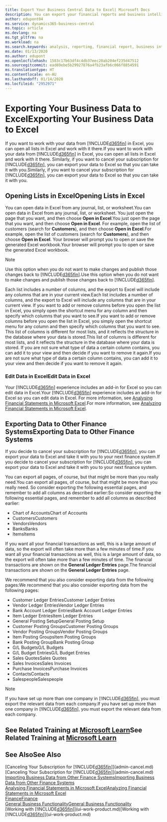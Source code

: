 ```yaml
---
title: Export Your Business Central Data to Excel| Microsoft Docs
description: You can export your financial reports and business intelligence data from Business Central  to Excel, or open your data in Excel.
author: edupont04
ms.service: dynamics365-business-central
ms.topic: article
ms.devlang: na
ms.tgt_pltfrm: na
ms.workload: na
ms.search.keywords: analysis, reporting, financial report, business intelligence, BI, Excel
ms.date: 01/13/2020
ms.author: edupont
ms.openlocfilehash: 1583c17b63df4c4db37eec20ab204ef235d47512
ms.sourcegitcommit: ead69ebe5b29927876a4fb23afb6c066f8854591
ms.translationtype: HT
ms.contentlocale: en-AU
ms.lasthandoff: 01/14/2020
ms.locfileid: "2952971"
---
```

# <a name="exporting-your-business-data-to-excel"></a><span data-ttu-id="89608-103">Exporting Your Business Data to Excel</span><span class="sxs-lookup"><span data-stu-id="89608-103">Exporting Your Business Data to Excel</span></span>
<span data-ttu-id="89608-104">If you want to work with your data from [!INCLUDE[d365fin](includes/d365fin_md.md)] in Excel, you can open all lists in Excel and work with it there.</span><span class="sxs-lookup"><span data-stu-id="89608-104">If you want to work with your data from [!INCLUDE[d365fin](includes/d365fin_md.md)] in Excel, you can open all lists in Excel and work with it there.</span></span> <span data-ttu-id="89608-105">Similarly, if you want to cancel your subscription for [!INCLUDE[d365fin](includes/d365fin_md.md)], you can export your data to Excel so that you can take it with you.</span><span class="sxs-lookup"><span data-stu-id="89608-105">Similarly, if you want to cancel your subscription for [!INCLUDE[d365fin](includes/d365fin_md.md)], you can export your data to Excel so that you can take it with you.</span></span>

## <a name="opening-lists-in-excel"></a><span data-ttu-id="89608-106">Opening Lists in Excel</span><span class="sxs-lookup"><span data-stu-id="89608-106">Opening Lists in Excel</span></span>
<span data-ttu-id="89608-107">You can open data in Excel from any journal, list, or worksheet.</span><span class="sxs-lookup"><span data-stu-id="89608-107">You can open data in Excel from any journal, list, or worksheet.</span></span> <span data-ttu-id="89608-108">You just open the page that you want, and then choose **Open in Excel**.</span><span class="sxs-lookup"><span data-stu-id="89608-108">You just open the page that you want, and then choose **Open in Excel**.</span></span> <span data-ttu-id="89608-109">For example, open the list of customers (search for **Customers**), and then choose **Open in Excel**.</span><span class="sxs-lookup"><span data-stu-id="89608-109">For example, open the list of customers (search for **Customers**), and then choose **Open in Excel**.</span></span> <span data-ttu-id="89608-110">Your browser will prompt you to open or save the generated Excel workbook.</span><span class="sxs-lookup"><span data-stu-id="89608-110">Your browser will prompt you to open or save the generated Excel workbook.</span></span>  

> [!NOTE]
> <span data-ttu-id="89608-111">Use this option when you do not want to make changes and publish those changes back to [!INCLUDE[d365fin](includes/d365fin_md.md)].</span><span class="sxs-lookup"><span data-stu-id="89608-111">Use this option when you do not want to make changes and publish those changes back to [!INCLUDE[d365fin](includes/d365fin_md.md)].</span></span>  

<span data-ttu-id="89608-112">Each list includes a number of columns, and the export to Excel will include any columns that are in your current view.</span><span class="sxs-lookup"><span data-stu-id="89608-112">Each list includes a number of columns, and the export to Excel will include any columns that are in your current view.</span></span> <span data-ttu-id="89608-113">If you want to add or remove columns before you open the list in Excel, you simply open the shortcut menu for any column and then specify which columns that you want to see.</span><span class="sxs-lookup"><span data-stu-id="89608-113">If you want to add or remove columns before you open the list in Excel, you simply open the shortcut menu for any column and then specify which columns that you want to see.</span></span> <span data-ttu-id="89608-114">This list of columns is different for most lists, and it reflects the structure in the database where your data is stored.</span><span class="sxs-lookup"><span data-stu-id="89608-114">This list of columns is different for most lists, and it reflects the structure in the database where your data is stored.</span></span> <span data-ttu-id="89608-115">If you are not sure what type of data a certain column contains, you can add it to your view and then decide if you want to remove it again.</span><span class="sxs-lookup"><span data-stu-id="89608-115">If you are not sure what type of data a certain column contains, you can add it to your view and then decide if you want to remove it again.</span></span>  

### <a name="edit-data-in-excel"></a><span data-ttu-id="89608-116">Edit Data in Excel</span><span class="sxs-lookup"><span data-stu-id="89608-116">Edit Data in Excel</span></span>
<span data-ttu-id="89608-117">Your [!INCLUDE[d365fin](includes/d365fin_md.md)] experience includes an add-in for Excel so you can edit data in Excel.</span><span class="sxs-lookup"><span data-stu-id="89608-117">Your [!INCLUDE[d365fin](includes/d365fin_md.md)] experience includes an add-in for Excel so you can edit data in Excel.</span></span> <span data-ttu-id="89608-118">For more information, see [Analysing Financial Statements in Microsoft Excel](finance-analyze-excel.md).</span><span class="sxs-lookup"><span data-stu-id="89608-118">For more information, see [Analyzing Financial Statements in Microsoft Excel](finance-analyze-excel.md).</span></span>  

## <a name="exporting-data-to-other-finance-systems"></a><span data-ttu-id="89608-119">Exporting Data to Other Finance Systems</span><span class="sxs-lookup"><span data-stu-id="89608-119">Exporting Data to Other Finance Systems</span></span>
<span data-ttu-id="89608-120">If you decide to cancel your subscription for [!INCLUDE[d365fin](includes/d365fin_md.md)], you can export your data to Excel and take it with you to your next finance system.</span><span class="sxs-lookup"><span data-stu-id="89608-120">If you decide to cancel your subscription for [!INCLUDE[d365fin](includes/d365fin_md.md)], you can export your data to Excel and take it with you to your next finance system.</span></span>  

<span data-ttu-id="89608-121">You can export all pages, of course, but that might be more than you really need.</span><span class="sxs-lookup"><span data-stu-id="89608-121">You can export all pages, of course, but that might be more than you really need.</span></span> <span data-ttu-id="89608-122">So consider exporting the following essential pages, and remember to add all columns as described earlier:</span><span class="sxs-lookup"><span data-stu-id="89608-122">So consider exporting the following essential pages, and remember to add all columns as described earlier:</span></span>  

* <span data-ttu-id="89608-123">Chart of Accounts</span><span class="sxs-lookup"><span data-stu-id="89608-123">Chart of Accounts</span></span>  
* <span data-ttu-id="89608-124">Customers</span><span class="sxs-lookup"><span data-stu-id="89608-124">Customers</span></span>  
* <span data-ttu-id="89608-125">Vendors</span><span class="sxs-lookup"><span data-stu-id="89608-125">Vendors</span></span>  
* <span data-ttu-id="89608-126">Banks</span><span class="sxs-lookup"><span data-stu-id="89608-126">Banks</span></span>  
* <span data-ttu-id="89608-127">Items</span><span class="sxs-lookup"><span data-stu-id="89608-127">Items</span></span>  

<span data-ttu-id="89608-128">If you want all your financial transactions as well, this is a large amount of data, so the export will often take more than a few minutes of time.</span><span class="sxs-lookup"><span data-stu-id="89608-128">If you want all your financial transactions as well, this is a large amount of data, so the export will often take more than a few minutes of time.</span></span> <span data-ttu-id="89608-129">The financial transactions are shown on the **General Ledger Entries** page.</span><span class="sxs-lookup"><span data-stu-id="89608-129">The financial transactions are shown on the **General Ledger Entries** page.</span></span>  

<span data-ttu-id="89608-130">We recommend that you also consider exporting data from the following pages:</span><span class="sxs-lookup"><span data-stu-id="89608-130">We recommend that you also consider exporting data from the following pages:</span></span>  

* <span data-ttu-id="89608-131">Customer Ledger Entries</span><span class="sxs-lookup"><span data-stu-id="89608-131">Customer Ledger Entries</span></span>  
* <span data-ttu-id="89608-132">Vendor Ledger Entries</span><span class="sxs-lookup"><span data-stu-id="89608-132">Vendor Ledger Entries</span></span>  
* <span data-ttu-id="89608-133">Bank Account Ledger Entries</span><span class="sxs-lookup"><span data-stu-id="89608-133">Bank Account Ledger Entries</span></span>  
* <span data-ttu-id="89608-134">Item Ledger Entries</span><span class="sxs-lookup"><span data-stu-id="89608-134">Item Ledger Entries</span></span>  
* <span data-ttu-id="89608-135">General Posting Setup</span><span class="sxs-lookup"><span data-stu-id="89608-135">General Posting Setup</span></span>  
* <span data-ttu-id="89608-136">Customer Posting Groups</span><span class="sxs-lookup"><span data-stu-id="89608-136">Customer Posting Groups</span></span>  
* <span data-ttu-id="89608-137">Vendor Posting Groups</span><span class="sxs-lookup"><span data-stu-id="89608-137">Vendor Posting Groups</span></span>  
* <span data-ttu-id="89608-138">Item Posting Groups</span><span class="sxs-lookup"><span data-stu-id="89608-138">Item Posting Groups</span></span>  
* <span data-ttu-id="89608-139">Bank Posting Group</span><span class="sxs-lookup"><span data-stu-id="89608-139">Bank Posting Group</span></span>  
* <span data-ttu-id="89608-140">G/L Budgets</span><span class="sxs-lookup"><span data-stu-id="89608-140">G/L Budgets</span></span>  
* <span data-ttu-id="89608-141">G/L Budget Entries</span><span class="sxs-lookup"><span data-stu-id="89608-141">G/L Budget Entries</span></span>  
* <span data-ttu-id="89608-142">Sales Quotes</span><span class="sxs-lookup"><span data-stu-id="89608-142">Sales Quotes</span></span>  
* <span data-ttu-id="89608-143">Sales Invoices</span><span class="sxs-lookup"><span data-stu-id="89608-143">Sales Invoices</span></span>  
* <span data-ttu-id="89608-144">Purchase Invoices</span><span class="sxs-lookup"><span data-stu-id="89608-144">Purchase Invoices</span></span>  
* <span data-ttu-id="89608-145">Contacts</span><span class="sxs-lookup"><span data-stu-id="89608-145">Contacts</span></span>  
* <span data-ttu-id="89608-146">Salespeople</span><span class="sxs-lookup"><span data-stu-id="89608-146">Salespeople</span></span>  

> [!NOTE]  
>   <span data-ttu-id="89608-147">If you have set up more than one company in [!INCLUDE[d365fin](includes/d365fin_md.md)], you must export the relevant data from each company.</span><span class="sxs-lookup"><span data-stu-id="89608-147">If you have set up more than one company in [!INCLUDE[d365fin](includes/d365fin_md.md)], you must export the relevant data from each company.</span></span>

## <a name="see-related-training-at-microsoft-learnlearnmodulesconfigure-powerbi-excel-dynamics-365-business-centralindex"></a><span data-ttu-id="89608-148">See Related Training at [Microsoft Learn](/learn/modules/configure-powerbi-excel-dynamics-365-business-central/index)</span><span class="sxs-lookup"><span data-stu-id="89608-148">See Related Training at [Microsoft Learn](/learn/modules/configure-powerbi-excel-dynamics-365-business-central/index)</span></span>

## <a name="see-also"></a><span data-ttu-id="89608-149">See Also</span><span class="sxs-lookup"><span data-stu-id="89608-149">See Also</span></span>
<span data-ttu-id="89608-150">[Canceling Your Subscription for [!INCLUDE[d365fin](includes/d365fin_md.md)]](admin-cancel.md)</span><span class="sxs-lookup"><span data-stu-id="89608-150">[Canceling Your Subscription for [!INCLUDE[d365fin](includes/d365fin_md.md)]](admin-cancel.md)</span></span>  
[<span data-ttu-id="89608-151">Importing Business Data from Other Finance Systems</span><span class="sxs-lookup"><span data-stu-id="89608-151">Importing Business Data from Other Finance Systems</span></span>](across-import-data-configuration-packages.md)  
[<span data-ttu-id="89608-152">Analysing Financial Statements in Microsoft Excel</span><span class="sxs-lookup"><span data-stu-id="89608-152">Analyzing Financial Statements in Microsoft Excel</span></span>](finance-analyze-excel.md)  
[<span data-ttu-id="89608-153">Finance</span><span class="sxs-lookup"><span data-stu-id="89608-153">Finance</span></span>](finance.md)  
[<span data-ttu-id="89608-154">General Business Functionality</span><span class="sxs-lookup"><span data-stu-id="89608-154">General Business Functionality</span></span>](ui-across-business-areas.md)  
<span data-ttu-id="89608-155">[Working with [!INCLUDE[d365fin](includes/d365fin_md.md)]](ui-work-product.md)</span><span class="sxs-lookup"><span data-stu-id="89608-155">[Working with [!INCLUDE[d365fin](includes/d365fin_md.md)]](ui-work-product.md)</span></span>  
